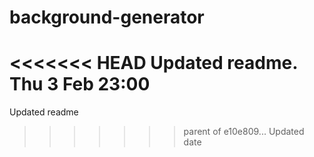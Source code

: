 # background-generator

<<<<<<< HEAD
Updated readme. Thu 3 Feb 23:00
=======
Updated readme
>>>>>>> parent of e10e809... Updated date
